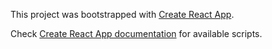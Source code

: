 This project was bootstrapped with [Create React App](https://github.com/facebook/create-react-app).

Check [Create React App documentation](https://facebook.github.io/create-react-app/docs/available-scripts) for available scripts.
